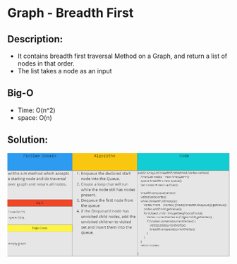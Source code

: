 # Graph - Breadth First

## Description:
- It contains breadth first traversal Method on a Graph, and return a list of nodes in that order.
- The list takes a node as an input

## Big-O
- Time: O(n^2)
- space: O(n)

## Solution:
![arrar](https://github.com/AyaaBe95/data-structures-and-algorithms401/blob/main/assests/breadthFirst.PNG)


